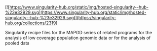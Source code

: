 [![https://www.singularity-hub.org/static/img/hosted-singularity--hub-%23e32929.svg](https://www.singularity-hub.org/static/img/hosted-singularity--hub-%23e32929.svg)](https://singularity-hub.org/collections/2319)

Singularity recipe files for the MAPGD series of related programs for the analysis of low coverage population genomic data or for the analysis of pooled data

